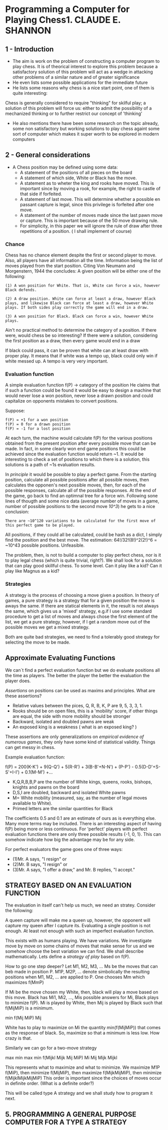 # Programming a Computer for Playing Chess1. CLAUDE E. SHANNON

## 1 - Introduction
- The aim is work on the problem of constructing a computer program to play chess. It is of theorical interest to explore this problem because a satisfactory solution of this problem will act as a wedge in attacking other problems of a similar nature and of greater significance
- He even lists some possible applications for the immediate future
- He lists some reasons why chess is a nice start point, one of them is quite interesting:

Chess is generally considered to require "thinking" for skilful play; a solution of this problem will force us: either to admit the possibility of a mechanized thinking or to further restrict our concept of 'thinking'

- He also mentions there have been some research on the topic already, some non satisfactory but working solutions to play chess againt some sort of computer which makes it super worth to be explored in modern computers

## 2 - General considerations
- A Chess position may be defined using some data:
	- A statement of the positions of all pieces on the board
	- A statement of which side, White or Black has the move.
	- A statement as to wheter the king and rooks have moved. This is important since by moving a rook, for example, the right to castle of that side if forfeited.
	- A statement of last move. This will determine whether a possible en passant capture is legal, since this privilege is forfeited after one move.
	- A statement of the number of moves made since the last pawn move or capture. This is important because of the 50 move drawing rule.
	- For simplicity, in this paper we will ignore the rule of draw after three repetitions of a position. ( I shall implement of course)

### Chance
Chess has no chance element despite the first or second player to move. Also, all players have all information all the time. Information being the list of moves played from the start position. Citing Von Neumann and Morgenstern, 1944 the concludes:
A given position will be either one of the following:

	(1) A won position for White. That is, White can force a win, however Black defends. 

	(2) A draw position. White can force at least a draw, however Black plays, and likewise Black can force at least a draw, however White plays. If both sides play correctly the game will end in a draw.

	(3) A won position for Black. Black can force a win, however White plays.

Ain't no practical method to determine the category of a position. If there were, would chess be so interesting? If there were a solution, considering the first position as a draw, then every game would end in a draw

If black could pass, it can be proven that white can at least draw with proper play. It means that if white was a tempo up, black could only win if white messed up. A tempo is very very important.

### Evaluation function
A simple evaluation function f(P) -> category of the position
He claims that if such a function could be found it would be easy to design a machine that would never lose a won position, never lose a drawn position and could capitalize on opponents mistakes to convert positions.


Suppose:
	
	f(P) = +1 for a won position
	f(P) = 0 for a drawn position
	f(P) = -1 for a lost position

At each turn, the machine would calculate f(P) for the various positions obtained from the present position after every possible move that can be made. In fact, in some clearly won end game positions this could be achieved since the evaluation function would return ~1. It would be interesting to check a set of positions to which there is a solution, this solutions is a path of ~1s evaluation results.

In *principle* it would be possible to play a perfect game. From the starting position, calculate all possible positions after all possible moves, then calculates the opponen's next possible moves, then, for each of the possible responses, calculate all of the possible responses. At the end of the game, go back to find an optimnal tree for a force win. Following sone lines of thougth and some nice data (average number of moves in a game, number of possible positions to the second move *10^3*) he gets to a nice conclusion:

	There are ~10^120 variations to be calculated for the first move of this perfect game to be played.

All positions, if they could all be calculated, could be hash as a dict, I simply find the position and the best move. The estimation: 64!/32!(8!)^2(2!)^6 = ~10^43 possible positions. Unfeasible.

The problem, then, is not to build a computer to play perfect chess, nor is it to play legal chess (which is quite trivial, right?). We shall look for a solution that can play good skillful chess. To some level. Can it play like a kid? Can it play like Magnus as a kid?

### Strategies

A strategy is the process of choosing a move given a position. In theory of games, a pure strategy is a strategy that for a given position the move is aways the same. If there are statical elements in it, the result is not always the same, which gives us a 'mixed' strategy, e.g.if I use some standard procedure to get a list of moves and always chose the first element of the list, we get  a pure strategy, however, if I get a random move out of the possible moves we get a mixed strategy.

Both are quite bad strategies, we need to find a tolerably good strategy for selecting the move to be made.

## Approximate Evaluating Functions

We can`t find a perfect evaluation function but we do evaluate positions all the time as players. The better the player the better the evaluation the player does.

*Assertions* on positions can be used as maxims and principles. What are these assertions? 
- Relative values between the pices, Q, R, B, K, P are 9, 5, 3, 3, 1.
- Rooks should be on open files, this is a 'mobility' score, if other things are equal, the side with more mobility should be stronger
- Backward, isolated and doubled pawns are weak
- An exposed king is a weakness ( what is an exposed king? ) 

These assertions are only generalizations on *empirical evidence of numerous games*, they only have some kind of statistical validity. Things can get messy in chess.

Example evaluation function: 


f(P) = 200(K-K') + 9(Q-Q') + 5(R-R') + 3(B-B'+N-N') + (P-P') - 0.5(D-D'+S-S'+I-I') + 0.1(M-M') +...

- K,Q,R,B,B,P are the number of White kings, queens, rooks, bishops, knights
 and pawns on the board
- D,S,I are doubled, backward and isolated White pawns
- M= White mobility (measured, say, as the number of legal moves available to
 White).
- Primed letters are the similar quantities for Black

The coefficients 0.5 and 0.1 are an estimate of ours as is everything else. Many more terms may be included.
There is an interesting aspect of having f(P) being more or less continuous. For 'perfect' players with perfect evaluation functions there are only three possible results {-1, 0, 1}. This can somehow indicate how big the advantage may be for any side.

For perfect evaluators the game goes one of three ways:
- (1)Mr. A says, "I resign" or
- (2)Mr. B says, "I resign" or
- (3)Mr. A says, "I offer a draw," and Mr. B replies, "I accept."

## STRATEGY BASED ON AN EVALUATION FUNCTION

The evaluation in itself can't help us much, we need an stratey. Consider the following: 

A queen capture will make me a queen up, however, the opponent will capture my queen after I capture its. Evaluating a single position is not enough. At least not enough with such an imperfect evaluation function.

This exists with as humans playing. We have variations. We investigate move by move on some chains of moves that make sense for us and we somehow choose the best variation we can find. We shall describe mathematically.
Lets define a *strategy of play* based on f(P).

How to go one step deeper?
Let M1, M2, M3, ... Ms be the moves that can beb made in position P. M1P, M2P, ... denote simbolically the resulting positions when M1, M2, ... are applied to P. One chooses Mm which maximizes f(MmP)

If Mi be the move chosen my White, then, black will play a move based on this move. Black has Mi1, Mi2, ..., Mis possible answers for Mi, Black plays to minimize f(P).
Mi is played by White, then Mij is played by Black such that f(MijMiP) is a minimum.

min f(Mij MiP) 
Mij

White has to play to maximize on Mi the quantity min(f(MijMiP)) that comes as the response of black.
So, maximize so that a minimum is less low. How crazy is that.

Similarly we can go for a two-move strategy

max	min	max	min	f(Mijkl Mijk Mij MiP)
Mi	Mij	Mijk  	Mijkl

This represents what to maximize and what to minimize.
We maximize M1P f(MiP), then minimize f(MijMiP), 
then maximize f(MijkMijMiP), then minimize f(MijklMijkMijMiP)
This order is important since the choices of moves occur in definite order. (What is a definite order?)


This will be called type A strategy and we shall study how to program it next.


## 5. PROGRAMMING A GENERAL PURPOSE COMPUTER FOR A TYPE A STRATEGY

